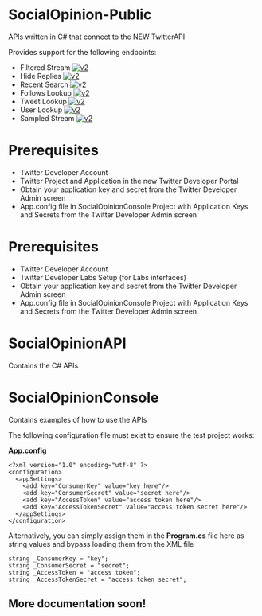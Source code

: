 # SocialOpinion-Public
APIs written in C# that connect to the NEW TwitterAPI

Provides support for the following endpoints:

 * Filtered Stream [![v2](https://img.shields.io/endpoint?url=https%3A%2F%2Ftwbadges.glitch.me%2Fbadges%2Fv2)](https://developer.twitter.com/en/docs/twitter-api)
 * Hide Replies [![v2](https://img.shields.io/endpoint?url=https%3A%2F%2Ftwbadges.glitch.me%2Fbadges%2Fv2)](https://developer.twitter.com/en/docs/twitter-api)
 * Recent Search [![v2](https://img.shields.io/endpoint?url=https%3A%2F%2Ftwbadges.glitch.me%2Fbadges%2Fv2)](https://developer.twitter.com/en/docs/twitter-api)
 * Follows Lookup [![v2](https://img.shields.io/endpoint?url=https%3A%2F%2Ftwbadges.glitch.me%2Fbadges%2Fv2)](https://developer.twitter.com/en/docs/twitter-api)
 * Tweet Lookup [![v2](https://img.shields.io/endpoint?url=https%3A%2F%2Ftwbadges.glitch.me%2Fbadges%2Fv2)](https://developer.twitter.com/en/docs/twitter-api)
 * User Lookup [![v2](https://img.shields.io/endpoint?url=https%3A%2F%2Ftwbadges.glitch.me%2Fbadges%2Fv2)](https://developer.twitter.com/en/docs/twitter-api)
 * Sampled Stream [![v2](https://img.shields.io/endpoint?url=https%3A%2F%2Ftwbadges.glitch.me%2Fbadges%2Fv2)](https://developer.twitter.com/en/docs/twitter-api)
 
 # Prerequisites
* Twitter Developer Account
* Twitter Project and Application in the new Twitter Developer Portal
* Obtain your application key and secret from the Twitter Developer Admin screen
* App.config file in SocialOpinionConsole Project with Application Keys and Secrets from the Twitter Developer Admin screen

# Prerequisites
* Twitter Developer Account
* Twitter Developer Labs Setup (for Labs interfaces)
* Obtain your application key and secret from the Twitter Developer Admin screen
* App.config file in SocialOpinionConsole Project with Application Keys and Secrets from the Twitter Developer Admin screen

# SocialOpinionAPI
Contains the C# APIs

# SocialOpinionConsole
Contains examples of how to use the APIs

The following configuration file must exist to ensure the test project works:

**App.config**
```
<?xml version="1.0" encoding="utf-8" ?>
<configuration>
  <appSettings>
    <add key="ConsumerKey" value="key here"/>
    <add key="ConsumerSecret" value="secret here"/>
    <add key="AccessToken" value="access token here"/>
    <add key="AccessTokenSecret" value="access token secret here"/>
  </appSettings>  
</configuration>
```
Alternatively, you can simply assign them in the **Program.cs** file here as string values and bypass loading them from the XML file
```
string _ConsumerKey = "key";
string _ConsumerSecret = "secret";
string _AccessToken = "access token";
string _AccessTokenSecret = "access token secret";
```
## More documentation soon!
